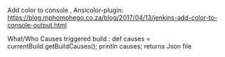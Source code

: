 Add color to console , Ansicolor-plugin: https://blog.mphomphego.co.za/blog/2017/04/13/jenkins-add-color-to-console-output.html

What/Who Causes triggered build : def causes = currentBuild.getBuildCauses(); println causes; returns Json file 

